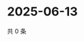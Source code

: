 # 2025-06-13

共 0 条

<!-- BEGIN ZHIHUVIDEO -->
<!-- 最后更新时间 Fri Jun 13 2025 14:17:15 GMT+0800 (China Standard Time) -->

<!-- END ZHIHUVIDEO -->
